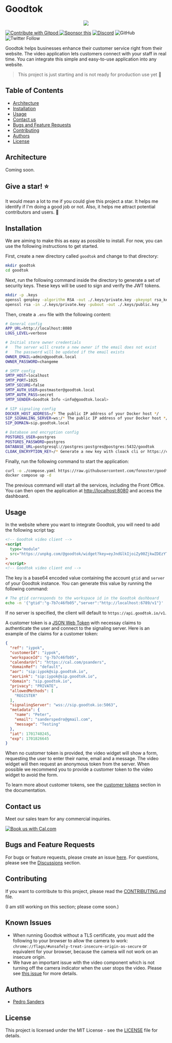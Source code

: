 # Goodtok

<div align="center">
  <p align="center">
    <a href="https://goodtok.io" target="_blank" rel="noopener">
      <img src="https://github.com/fonoster/goodtok/blob/main/assets/repo-banner.png" />
    </a>
  </p>
</div>

<a href="https://gitpod.io/#https://github.com/fonoster/goodtok"> <img src="https://img.shields.io/badge/Contribute%20with-Gitpod-908a85?logo=gitpod" alt="Contribute with Gitpod" />
</a> [![Sponsor this](https://img.shields.io/static/v1?label=Sponsor&message=%E2%9D%A4&logo=GitHub&link=https://github.com/sponsors/fonoster)](https://github.com/sponsors/fonoster) [![Discord](https://img.shields.io/discord/1016419835455996076?color=5865F2&label=Discord&logo=discord&logoColor=white)](https://discord.gg/4QWgSz4hTC) ![GitHub](https://img.shields.io/github/license/fonoster/goodtok?color=%2347b96d) ![Twitter Follow](https://img.shields.io/twitter/follow/fonoster?style=social)

Goodtok helps businesses enhance their customer service right from their website. The video application lets customers connect with your staff in real time. You can integrate this simple and easy-to-use application into any website.

> This project is just starting and is not ready for production use yet 🚧

## Table of Contents

- [Architecture](#architecture)
- [Installation](#installation)
- [Usage](#usage)
- [Contact us](#contact-us)
- [Bugs and Feature Requests](#bugs-and-feature-requests)
- [Contributing](#contributing)
- [Authors](#authors)
- [License](#license)

## Architecture

Coming soon.

## Give a star! ⭐

It would mean a lot to me if you could give this project a star. It helps me identify if I'm doing a good job or not. Also, it helps me attract potential contributors and users. 🙏

## Installation

We are aiming to make this as easy as possible to install. For now, you can use the following instructions to get started.

First, create a new directory called `goodtok` and change to that directory:

```bash
mkdir goodtok
cd goodtok
```

Next, run the following command inside the directory to generate a set of security keys. These keys will be used to sign and verify the JWT tokens.

```bash
mkdir -p .keys
openssl genpkey -algorithm RSA -out ./.keys/private.key -pkeyopt rsa_keygen_bits:4096
openssl rsa -in ./.keys/private.key -pubout -out ./.keys/public.key
```

Then, create a `.env` file with the following content:

```bash
# General config
APP_URL=http://localhost:8080
LOGS_LEVEL=verbose

# Initial store owner credentials
#   The server will create a new owner if the email does not exist
#   The password will be updated if the email exists
OWNER_EMAIL=admin@goodtok.local
OWNER_PASSWORD=changeme

# SMTP config
SMTP_HOST=localhost
SMTP_PORT=1025
SMTP_SECURE=false
SMTP_AUTH_USER=postmaster@goodtok.local
SMTP_AUTH_PASS=secret
SMTP_SENDER=Goodtok Info <info@goodtok.local>

# SIP signaling config
DOCKER_HOST_ADDRESS=/* The public IP address of your Docker host */
SIP_SIGNALING_SERVER=ws:/* The public IP address of your Docker host */:5062
SIP_DOMAIN=sip.goodtok.local

# Database and encryption config
POSTGRES_USER=postgres
POSTGRES_PASSWORD=postgres
DATABASE_URL=postgresql://postgres:postgres@postgres:5432/goodtok
CLOAK_ENCRYPTION_KEY=/* Generate a new key with cloack cli or https://cloak.47ng.com/ */
```

Finally, run the following command to start the application:

```bash
curl -o ./compose.yaml https://raw.githubusercontent.com/fonoster/goodtok/main/compose.yaml
docker compose up -d
```

The previous command will start all the services, including the Front Office. You can then open the application at [http://localhost:8080](http://localhost:8080) and access the dashboard.

## Usage

In the website where you want to integrate Goodtok, you will need to add the following script tag:

```html
<!-- Goodtok video client -->
<script
  type="module"
  src="https://unpkg.com/@goodtok/widget?key=eyJndGlkIjoiZy00ZjkwZDEzYTQyIiwic2VydmVyIjoiaHR0cHM6Ly9hcGkuZ29vZHRvay5pby92MSJ9&token=OPTIONAL_CUSTOMER_TOKEN"
>
</script>
<!-- Goodtok video client end -->
```

The key is a base64 encoded value containing the account `gtid` and `server` of your Goodtok instance. You can generate this value by running the following command:

```bash
# The gtid corresponds to the workspace id in the Goodtok dashboard
echo -n '{"gtid":"g-7b7c46fb05","server":"http://localhost:6789/v1"}' | base64
```

If no server is specified, the client will default to `https://api.goodtok.io/v1`.

A customer token is a [JSON Web Token](https://jwt.io/) with necessay claims to authenticate the user and connect to the signaling server. Here is an example of the claims for a customer token:

```json
{
  "ref": "iypok",
  "customerId": "iypok",
  "workspaceId": "g-7b7c46fb05",
  "calendarUrl": "https://cal.com/psanders",
  "domainRef": "default",
  "aor": "sip:iypok@sip.goodtok.io",
  "aorLink": "sip:iypok@sip.goodtok.io",
  "domain": "sip.goodtok.io",
  "privacy": "PRIVATE",
  "allowedMethods": [
    "REGISTER"
  ],
  "signalingServer": "wss://sip.goodtok.io:5063",
  "metadata": {
    "name": "Peter",
    "email": "sanderspedro@gmail.com",
    "message": "Testing"
  },
  "iat": 1701740245,
  "exp": 1701826645
}
```

When no customer token is provided, the video widget will show a form, requesting the user to enter their name, email and a message. The video widget will then request an anonymous token from the server. When possible we recommend you to provide a customer token to the video widget to avoid the form.

To learn more about customer tokens, see the [customer tokens](http://localhost:3000/docs/video-widget/customer-tokens) section in the documentation.

## Contact us

Meet our sales team for any commercial inquiries.

<a href="https://cal.com/psanders"><img src="https://cal.com/book-with-cal-dark.svg" alt="Book us with Cal.com"></a>

## Bugs and Feature Requests

For bugs or feature requests, please create an issue [here](https://github.com/fonoster/goodtok/issues). For questions, please see the [Discussions](https://github.com/fonoster/goodtok/discussions) section.

## Contributing

If you want to contribute to this project, please read the [CONTRIBUTING.md](CONTRIBUTING.md) file.

(I am still working on this section; please come soon.)

## Known Issues

- When running Goodtok without a TLS certificate, you must add the following to your browser to allow the camera to work: `chrome://flags/#unsafely-treat-insecure-origin-as-secure` or equivalent for your browser, because the camera will not work on an insecure origin.
- We have an important issue with the video component which is not turning off the camera indicator when the user stops the video. Please see [this issue](https://github.com/fonoster/goodtok/issues/17) for more details.

## Authors

- [Pedro Sanders](https://github.com/fonoster)

## License

This project is licensed under the MIT License - see the [LICENSE](LICENSE) file for details.
